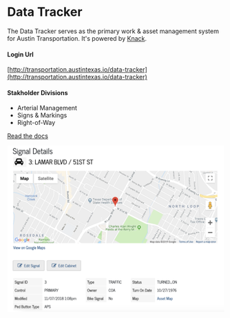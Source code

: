 # Data Tracker
The Data Tracker serves as the primary work & asset management system for Austin Transportation. It's powered by [Knack](http://knack.com).

#### Login Url

[http://transportation.austintexas.io/data-tracker](http://transportation.austintexas.io/data-tracker)

#### Stakholder Divisions
- Arterial Management
- Signs & Markings
- Right-of-Way

[Read the docs](https://github.com/cityofaustin/transportation-data-tracker/tree/master/docs)

![signal details](media/data-tracker-signal-screenshot.png)
